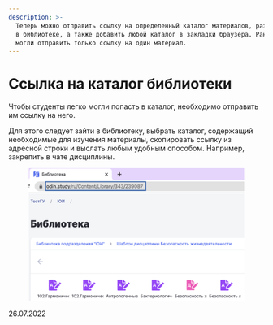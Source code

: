 ```yaml
---
description: >-
  Теперь можно отправить ссылку на определенный каталог материалов, размещенных
  в библиотеке, а также добавить любой каталог в закладки браузера. Ранее вы
  могли отправить только ссылку на один материал.
---
```


# Ссылка на каталог библиотеки

Чтобы студенты легко могли попасть в каталог, необходимо отправить им ссылку на него.

Для этого следует зайти в библиотеку, выбрать каталог, содержащий необходимые для изучения материалы, скопировать ссылку  из адресной строки и выслать любым удобным способом. Например, закрепить в чате дисциплины.

<figure><img src="../../.gitbook/assets/image (466).png" alt=""><figcaption></figcaption></figure>

26.07.2022
